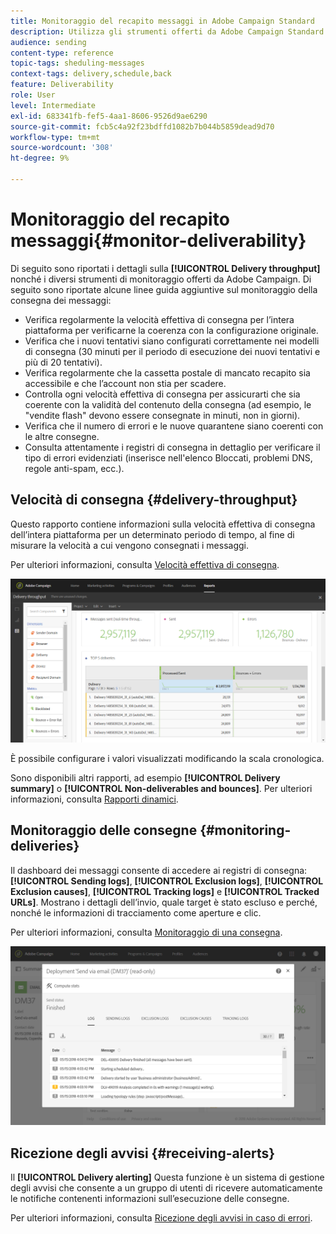 ```yaml
---
title: Monitoraggio del recapito messaggi in Adobe Campaign Standard
description: Utilizza gli strumenti offerti da Adobe Campaign Standard per monitorare il recapito messaggi della piattaforma.
audience: sending
content-type: reference
topic-tags: sheduling-messages
context-tags: delivery,schedule,back
feature: Deliverability
role: User
level: Intermediate
exl-id: 683341fb-fef5-4aa1-8606-9526d9ae6290
source-git-commit: fcb5c4a92f23bdffd1082b7b044b5859dead9d70
workflow-type: tm+mt
source-wordcount: '308'
ht-degree: 9%

---
```


# Monitoraggio del recapito messaggi{#monitor-deliverability}

Di seguito sono riportati i dettagli sulla **[!UICONTROL Delivery throughput]** nonché i diversi strumenti di monitoraggio offerti da Adobe Campaign. Di seguito sono riportate alcune linee guida aggiuntive sul monitoraggio della consegna dei messaggi:
* Verifica regolarmente la velocità effettiva di consegna per l’intera piattaforma per verificarne la coerenza con la configurazione originale.
* Verifica che i nuovi tentativi siano configurati correttamente nei modelli di consegna (30 minuti per il periodo di esecuzione dei nuovi tentativi e più di 20 tentativi).
* Verifica regolarmente che la cassetta postale di mancato recapito sia accessibile e che l’account non stia per scadere.
* Controlla ogni velocità effettiva di consegna per assicurarti che sia coerente con la validità del contenuto della consegna (ad esempio, le &quot;vendite flash&quot; devono essere consegnate in minuti, non in giorni).
* Verifica che il numero di errori e le nuove quarantene siano coerenti con le altre consegne.
* Consulta attentamente i registri di consegna in dettaglio per verificare il tipo di errori evidenziati (inserisce nell&#39;elenco Bloccati, problemi DNS, regole anti-spam, ecc.).

## Velocità di consegna {#delivery-throughput}

Questo rapporto contiene informazioni sulla velocità effettiva di consegna dell’intera piattaforma per un determinato periodo di tempo, al fine di misurare la velocità a cui vengono consegnati i messaggi.

Per ulteriori informazioni, consulta [Velocità effettiva di consegna](../../reporting/using/delivery-throughput.md).

![](assets/delivery_reports_1.png)

È possibile configurare i valori visualizzati modificando la scala cronologica.

Sono disponibili altri rapporti, ad esempio **[!UICONTROL Delivery summary]** o **[!UICONTROL Non-deliverables and bounces]**. Per ulteriori informazioni, consulta [Rapporti dinamici](../../reporting/using/about-dynamic-reports.md).

## Monitoraggio delle consegne {#monitoring-deliveries}

Il dashboard dei messaggi consente di accedere ai registri di consegna: **[!UICONTROL Sending logs]**, **[!UICONTROL Exclusion logs]**, **[!UICONTROL Exclusion causes]**, **[!UICONTROL Tracking logs]** e **[!UICONTROL Tracked URLs]**. Mostrano i dettagli dell’invio, quale target è stato escluso e perché, nonché le informazioni di tracciamento come aperture e clic.

Per ulteriori informazioni, consulta [Monitoraggio di una consegna](../../sending/using/monitoring-a-delivery.md).

![](assets/sending_delivery1.png)

## Ricezione degli avvisi {#receiving-alerts}

Il **[!UICONTROL Delivery alerting]** Questa funzione è un sistema di gestione degli avvisi che consente a un gruppo di utenti di ricevere automaticamente le notifiche contenenti informazioni sull’esecuzione delle consegne.

Per ulteriori informazioni, consulta [Ricezione degli avvisi in caso di errori](../../sending/using/receiving-alerts-when-failures-happen.md).

<!--## External tools (#external-tools)

### Signal Spam {#signal-spam}

Signal Spam is a French service which offers anonymized feedback loop reporting for French ISPs (Orange, SFR).

This service allows you to follow the reputation of the French ISPs and track customers' activity evolution.

Signal Spam also provides direct complaints that end users log through a dedicated interface. Those complaints are then quarantined from the email address database.

### 250ok {#solution-250ok}

250ok is a monitoring solution which provides IP and domain denylists, as well as reputation indicators.

The information provided is real-time, which allows for a pro-active assistance. 250ok a complementary solution to the Adobe deliverability internal tools.-->
